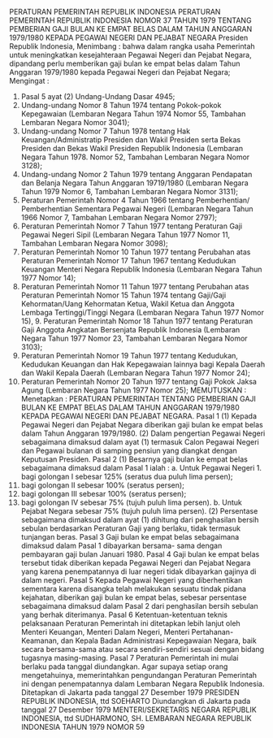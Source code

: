  PERATURAN PEMERINTAH REPUBLIK INDONESIA PERATURAN PEMERINTAH REPUBLIK INDONESIA NOMOR 37 TAHUN 1979 TENTANG PEMBERIAN GAJI BULAN KE EMPAT BELAS DALAM TAHUN ANGGARAN 1979/1980 KEPADA PEGAWAI NEGERI DAN PEJABAT NEGARA Presiden Republik Indonesia,
Menimbang :
 bahwa dalam rangka usaha Pemerintah untuk meningkatkan kesejahteraan Pegawai Negeri dan Pejabat Negara, dipandang perlu memberikan gaji bulan ke empat belas dalam Tahun Anggaran 1979/1980 kepada Pegawai Negeri dan Pejabat Negara;
Mengingat :

1. Pasal 5 ayat (2) Undang-Undang Dasar 4945;
2. Undang-undang Nomor 8 Tahun 1974 tentang Pokok-pokok Kepegawaian (Lembaran Negara Tahun 1974 Nomor 55, Tambahan Lembaran Negara Nomor 3041);
3. Undang-undang Nomor 7 Tahun 1978 tentang Hak Keuangan/Administratip Presiden dan Wakil Presiden serta Bekas Presiden dan Bekas Wakil Presiden Republik Indonesia (Lembaran Negara Tahun 1978. Nomor 52, Tambahan Lembaran Negara Nomor 3128);
4. Undang-undang Nomor 2 Tahun 1979 tentang Anggaran Pendapatan dan Belanja Negara Tahun Anggaran 19719/1980 (Lembaran Negara Tahun 1979 Nomor 6, Tambahan Lembaran Negara Nomor 3131);
5. Peraturan Pemerintah Nomor 4 Tahun 1966 tentang Pemberhentian/ Pemberhentian Sementara Pegawai Negeri (Lembaran Negara Tahun 1966 Nomor 7, Tambahan Lembaran Negara Nomor 2797);
6. Peraturan Pemerintah Nomor 7 Tahun 1977 tentang Peraturan Gaji Pegawai Negeri Sipil (Lembaran Negara Tahun 1977 Nomor 11, Tambahan Lembaran Negara Nomor 3098);
7. Peraturan Pemerintah Nomor 10 Tahun 1977 tentang Perubahan atas Peraturan Pemerintah Nomor 17 Tahun 1967 tentang Kedudukan Keuangan Menteri Negara Republik Indonesia (Lembaran Negara Tahun 1977 Nomor 14);
8. Peraturan Pemerintah Nomor 11 Tahun 1977 tentang Perubahan atas Peraturan Pemerintah Nomor 15 Tahun 1974 tentang Gaji/Gaji Kehormatan/Uang Kehormatan Ketua, Wakil Ketua dan Anggota Lembaga Tertinggi/Tinggi Negara (Lembaran Negara Tahun 1977 Nomor 15), 9. Peraturan Pemerintah Nomor 18 Tahun 1977 tentang Peraturan Gaji Anggota Angkatan Bersenjata Republik Indonesia (Lembaran Negara Tahun 1977 Nomor 23, Tambahan Lembaran Negara Nomor 3103);
10. Peraturan Pemerintah Nomor 19 Tahun 1977 tentang Kedudukan, Kedudukan Keuangan dan Hak Kepegawaian lainnya bagi Kepala Daerah dan Wakil Kepala Daerah (Lembaran Negara Tahun 1977 Nomor 24);
11. Peraturan Pemerintah Nomor 20 Tahun 1977 tentang Gaji Pokok Jaksa Agung (Lembaran Negara Tahun 1977 Nomor 25);
MEMUTUSKAN :
 Menetapkan : PERATURAN PEMERINTAH TENTANG PEMBERIAN GAJI BULAN KE EMPAT BELAS DALAM TAHUN ANGGARAN 1979/1980 KEPADA PEGAWAI NEGERI DAN PEJABAT NEGARA.
Pasal 1
(1) Kepada Pegawai Negeri dan Pejabat Negara diberikan gaji bulan ke empat belas dalam Tahun Anggaran 1979/1980.
(2) Dalam pengertian Pegawai Negeri sebagaimana dimaksud dalam ayat (1) termasuk Calon Pegawai Negeri dan Pegawai bulanan di samping pensiun yang diangkat dengan Keputusan Presiden.
Pasal 2
(1) Besarnya gaji bulan ke empat belas sebagaimana dimaksud dalam Pasal 1 ialah :
a. Untuk Pegawai Negeri 1. bagi golongan I sebesar 125% (seratus dua puluh lima persen);
2. bagi golongan II sebesar 100% (seratus persen);
3. bagi golongan III sebesar 100% (seratus persen);
4. bagi golongan IV sebesar 75% (tujuh puluh lima persen).
b. Untuk Pejabat Negara sebesar 75% (tujuh puluh lima persen).
(2) Persentase sebagaimana dimaksud dalam ayat (1) dihitung dari penghasilan bersih sebulan berdasarkan Peraturan Gaji yang berlaku, tidak termasuk tunjangan beras.
Pasal 3
Gaji bulan ke empat belas sebagaimana dimaksud dalam Pasal 1 dibayarkan bersama- sama dengan pembayaran gaji bulan Januari 1980.
Pasal 4
Gaji bulan ke empat belas tersebut tidak diberikan kepada Pegawai Negeri dan Pejabat Negara yang karena penempatannya di luar negeri tidak dibayarkan gajinya di dalam negeri.
Pasal 5
Kepada Pegawai Negeri yang diberhentikan sementara karena disangka telah melakukan sesuatu tindak pidana kejahatan, diberikan gaji bulan ke empat belas, sebesar persentase sebagaimana dimaksud dalam Pasal 2 dari penghasilan bersih sebulan yang berhak diterimanya.
Pasal 6
Ketentuan-ketentuan teknis pelaksanaan Peraturan Pemerintah ini ditetapkan lebih lanjut oleh Menteri Keuangan, Menteri Dalam Negeri, Menteri Pertahanan-Keamanan, dan Kepala Badan Administrasi Kepegawaian Negara, baik secara bersama-sama atau secara sendiri-sendiri sesuai dengan bidang tugasnya masing-masing.
Pasal 7
Peraturan Pemerintah ini mulai berlaku pada tanggal diundangkan. Agar supaya setiap orang mengetahuinya, memerintahkan pengundangan Peraturan Pemerintah ini dengan penempatannya dalam Lembaran Negara Republik Indonesia. Ditetapkan di Jakarta pada tanggal 27 Desember 1979 PRESIDEN REPUBLIK INDONESIA, ttd SOEHARTO Diundangkan di Jakarta pada tanggal 27 Desember 1979 MENTERI/SEKRETARIS NEGARA REPUBLIK INDONESIA, ttd SUDHARMONO, SH. LEMBARAN NEGARA REPUBLIK INDONESIA TAHUN 1979 NOMOR 59